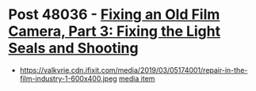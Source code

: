 # Post 48036 - [Fixing an Old Film Camera, Part 3: Fixing the Light Seals and Shooting](https://www.ifixit.com/News/48036/fixing-an-old-film-camera-part-3-fixing-the-light-seals-and-shooting)

- https://valkyrie.cdn.ifixit.com/media/2019/03/05174001/repair-in-the-film-industry-1-600x400.jpeg [media item](media-27434.md)